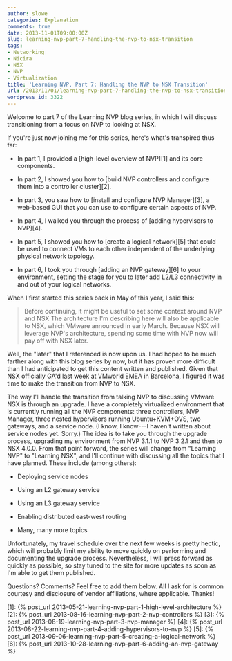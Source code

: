```yaml
---
author: slowe
categories: Explanation
comments: true
date: 2013-11-01T09:00:00Z
slug: learning-nvp-part-7-handling-the-nvp-to-nsx-transition
tags:
- Networking
- Nicira
- NSX
- NVP
- Virtualization
title: 'Learning NVP, Part 7: Handling the NVP to NSX Transition'
url: /2013/11/01/learning-nvp-part-7-handling-the-nvp-to-nsx-transition/
wordpress_id: 3322
---
```


Welcome to part 7 of the Learning NVP blog series, in which I will discuss transitioning from a focus on NVP to looking at NSX.

If you're just now joining me for this series, here's what's transpired thus far:

* In part 1, I provided a [high-level overview of NVP][1] and its core components.

* In part 2, I showed you how to [build NVP controllers and configure them into a controller cluster][2].

* In part 3, you saw how to [install and configure NVP Manager][3], a web-based GUI that you can use to configure certain aspects of NVP.

* In part 4, I walked you through the process of [adding hypervisors to NVP][4].

* In part 5, I showed you how to [create a logical network][5] that could be used to connect VMs to each other independent of the underlying physical network topology.

* In part 6, I took you through [adding an NVP gateway][6] to your environment, setting the stage for you to later add L2/L3 connectivity in and out of your logical networks.

When I first started this series back in May of this year, I said this:

>Before continuing, it might be useful to set some context around NVP and NSX The architecture I'm describing here will also be applicable to NSX, which VMware announced in early March. Because NSX will leverage NVP's architecture, spending some time with NVP now will pay off with NSX later.

Well, the "later" that I referenced is now upon us. I had hoped to be much farther along with this blog series by now, but it has proven more difficult than I had anticipated to get this content written and published. Given that NSX officially GA'd last week at VMworld EMEA in Barcelona, I figured it was time to make the transition from NVP to NSX.

The way I'll handle the transition from talking NVP to discussing VMware NSX is through an upgrade. I have a completely virtualized environment that is currently running all the NVP components: three controllers, NVP Manager, three nested hypervisors running Ubuntu+KVM+OVS, two gateways, and a service node. (I know, I know---I haven't written about service nodes yet. Sorry.) The idea is to take you through the upgrade process, upgrading my environment from NVP 3.1.1 to NVP 3.2.1 and then to NSX 4.0.0. From that point forward, the series will change from "Learning NVP" to "Learning NSX", and I'll continue with discussing all the topics that I have planned. These include (among others):

* Deploying service nodes

* Using an L2 gateway service

* Using an L3 gateway service

* Enabling distributed east-west routing

* Many, many more topics

Unfortunately, my travel schedule over the next few weeks is pretty hectic, which will probably limit my ability to move quickly on performing and documenting the upgrade process. Nevertheless, I will press forward as quickly as possible, so stay tuned to the site for more updates as soon as I'm able to get them published.

Questions? Comments? Feel free to add them below. All I ask for is common courtesy and disclosure of vendor affiliations, where applicable. Thanks!

[1]: {% post_url 2013-05-21-learning-nvp-part-1-high-level-architecture %}
[2]: {% post_url 2013-08-16-learning-nvp-part-2-nvp-controllers %}
[3]: {% post_url 2013-08-19-learning-nvp-part-3-nvp-manager %}
[4]: {% post_url 2013-08-22-learning-nvp-part-4-adding-hypervisors-to-nvp %}
[5]: {% post_url 2013-09-06-learning-nvp-part-5-creating-a-logical-network %}
[6]: {% post_url 2013-10-28-learning-nvp-part-6-adding-an-nvp-gateway %}
